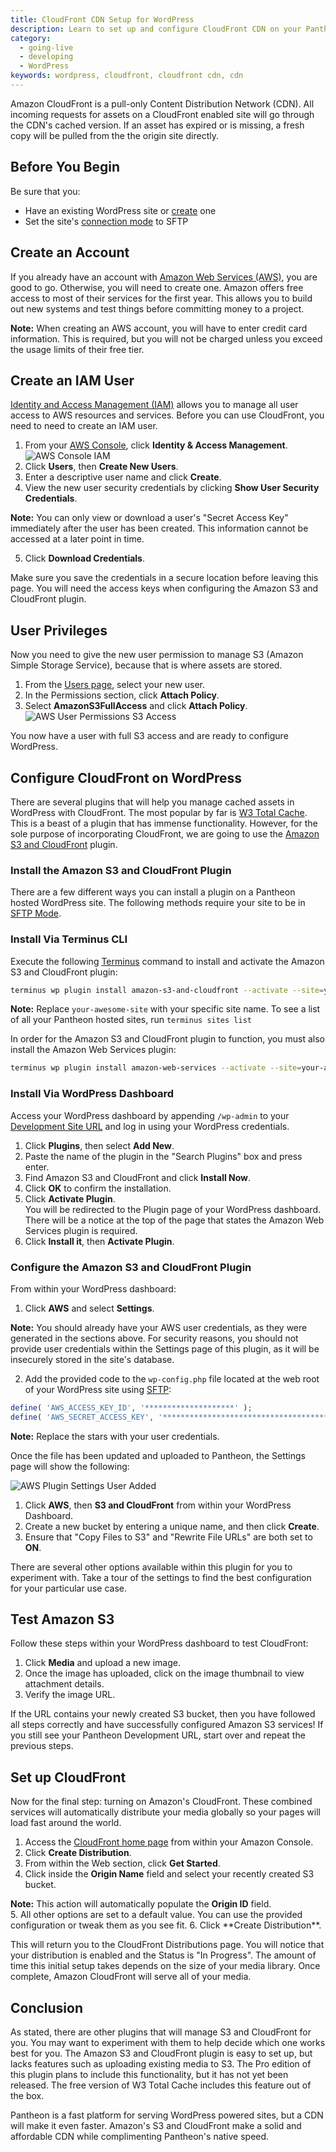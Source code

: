 ```yaml
---
title: CloudFront CDN Setup for WordPress
description: Learn to set up and configure CloudFront CDN on your Pantheon WordPress site.
category:
  - going-live
  - developing
  - WordPress
keywords: wordpress, cloudfront, cloudfront cdn, cdn
---
```

Amazon CloudFront is a pull-only Content Distribution Network (CDN). All incoming requests for assets on a CloudFront enabled site will go through the CDN's cached version. If an asset has expired or is missing, a fresh copy will be pulled from the the origin site directly.

## Before You Begin

Be sure that you:

- Have an existing WordPress site or [create](/docs/articles/wordpress/starting-wordpress-site/) one
- Set the site's [connection mode](/docs/articles/sites/code/developing-directly-with-sftp-mode/#sftp-mode) to SFTP

## Create an Account
If you already have an account with [Amazon Web Services (AWS)](http://aws.amazon.com/free/), you are good to go. Otherwise, you will need to create one. Amazon offers free access to most of their services for the first year. This allows you to build out new systems and test things before committing money to a project.

<div class="alert alert-info" role="alert"> <strong> Note:</strong> When creating an AWS account, you will have to enter credit card information. This is required, but you will not be charged unless you exceed the usage limits of their free tier.</div>

## Create an IAM User
[Identity and Access Management (IAM)](http://aws.amazon.com/iam/) allows you to manage all user access to AWS resources and services. Before you can use CloudFront, you need to need to create an IAM user.

1. From your [AWS Console](https://console.aws.amazon.com), click **Identity & Access Management**.
 ![AWS Console IAM](/source/docs/assets/images/aws-console-iam2.png)
2. Click **Users**, then **Create New Users**.
3. Enter a descriptive user name and click **Create**.
4. View the new user security credentials by clicking **Show User Security Credentials**.

 <div class="alert alert-info" role="alert"> <strong>Note:</strong> You can only view or download a user's "Secret Access Key" immediately after the user has been created. This information cannot be accessed at a later point in time.</div>

5. Click **Download Credentials**.

Make sure you save the credentials in a secure location before leaving this page. You will need the access keys when configuring the Amazon S3 and CloudFront plugin.

## User Privileges
Now you need to give the new user permission to manage S3 (Amazon Simple Storage Service), because that is where assets are stored.

1. From the [Users page](https://console.aws.amazon.com/iam/home#users), select your new user.
1. In the Permissions section, click **Attach Policy**.
1. Select **AmazonS3FullAccess** and click **Attach Policy**.
 ![AWS User Permissions S3 Access](/source/docs/assets/images/aws-add-s3fullaccess.png)

You now have a user with full S3 access and are ready to configure WordPress.

## Configure CloudFront on WordPress
There are several plugins that will help you manage cached assets in WordPress with CloudFront. The most popular by far is [W3 Total Cache](https://wordpress.org/plugins/w3-total-cache/). This is a beast of a plugin that has immense functionality. However, for the sole purpose of incorporating CloudFront, we are going to use the [Amazon S3 and CloudFront](https://wordpress.org/plugins/amazon-s3-and-cloudfront/) plugin.

### Install the Amazon S3 and CloudFront Plugin

There are a few different ways you can install a plugin on a Pantheon hosted WordPress site. The following methods require your site to be in [SFTP Mode](/docs/articles/sites/code/developing-directly-with-sftp-mode/#sftp-mod).

### Install Via Terminus CLI

Execute the following [Terminus](https://github.com/pantheon-systems/cli) command to install and activate the Amazon S3 and CloudFront plugin:

```bash
terminus wp plugin install amazon-s3-and-cloudfront --activate --site=your-awesome-site --env=dev
```

<div class="alert alert-info" role="alert"> <strong>Note:</strong> Replace <code>your-awesome-site</code> with your specific site name. To see a list of all your Pantheon hosted sites, run <code>terminus sites list</code> </div>

In order for the Amazon S3 and CloudFront plugin to function, you must also install the Amazon Web Services plugin:

```bash
terminus wp plugin install amazon-web-services --activate --site=your-awesome-site --env=dev
```

### Install Via WordPress Dashboard

Access your WordPress dashboard by appending `/wp-admin` to your [Development Site URL](/docs/articles/sites/create/#visit-the-dev-installation) and log in using your WordPress credentials.

1. Click **Plugins**, then select **Add New**.
1. Paste the name of the plugin in the "Search Plugins" box and press enter.
1. Find Amazon S3 and CloudFront and click **Install Now**.
1. Click **OK** to confirm the installation.
1. Click **Activate Plugin**.  
You will be redirected to the Plugin page of your WordPress dashboard. There will be a notice at the top of the page that states the Amazon Web Services plugin is required.
1. Click **Install it**, then **Activate Plugin**.

### Configure the Amazon S3 and CloudFront Plugin

From within your WordPress dashboard:

1. Click **AWS** and select **Settings**.

  <div class="alert alert-info" role="alert"> <strong>Note:</strong> You should already have your AWS user credentials, as they were generated in the sections above. For security reasons, you should not provide user credentials within the Settings page of this plugin, as it will be insecurely stored in the site's database.</div>

2. Add the provided code to the `wp-config.php` file located at the web root of your WordPress site using [SFTP](/docs/articles/sites/code/developing-directly-with-sftp-mode/):

  ```php
  define( 'AWS_ACCESS_KEY_ID', '********************' );
  define( 'AWS_SECRET_ACCESS_KEY', '****************************************' );
  ```
  <div class="alert alert-info" role="alert"> <strong>Note:</strong> Replace the stars with your user credentials.</div>

  Once the file has been updated and uploaded to Pantheon, the Settings page will show the following:

  ![AWS Plugin Settings User Added](/source/docs/assets/images/aws-plugin-add-user.png)
1. Click **AWS**, then **S3 and CloudFront** from within your WordPress Dashboard.  
2. Create a new bucket by entering a unique name, and then click **Create**.  
3. Ensure that "Copy Files to S3" and "Rewrite File URLs" are both set to **ON**.

There are several other options available within this plugin for you to experiment with. Take a tour of the settings to find the best configuration for your particular use case.

## Test Amazon S3

Follow these steps within your WordPress dashboard to test CloudFront:

1. Click **Media** and upload a new image.
1. Once the image has uploaded, click on the image thumbnail to view attachment details.
1. Verify the image URL.

If the URL contains your newly created S3 bucket, then you have followed all steps correctly and have successfully configured Amazon S3 services! If you still see your Pantheon Development URL, start over and repeat the previous steps.

## Set up CloudFront

Now for the final step: turning on Amazon's CloudFront. These combined services will automatically distribute your media globally so your pages will load fast around the world.

1. Access the [CloudFront home page](https://console.aws.amazon.com/cloudfront/home) from within your Amazon Console.
2. Click **Create Distribution**.
3. From within the Web section, click **Get Started**.
4. Click inside the **Origin Name** field and select your recently created S3 bucket.
<div class="alert alert-info" role="alert"> <strong>Note:</strong> This action will automatically populate the <strong>Origin ID</strong> field.</div>
5. All other options are set to a default value. You can use the provided configuration or tweak them as you see fit.  
6. Click **Create Distribution**.

This will return you to the CloudFront Distributions page. You will notice that your distribution is enabled and the Status is "In Progress". The amount of time this initial setup takes depends on the size of your media library. Once complete, Amazon CloudFront will serve all of your media.


## Conclusion
As stated, there are other plugins that will manage S3 and CloudFront for you. You may want to experiment with them to help decide which one works best for you. The Amazon S3 and CloudFront plugin is easy to set up, but lacks features such as uploading existing media to S3. The Pro edition of this plugin plans to include this functionality, but it has not yet been released. The free version of W3 Total Cache includes this feature out of the box.

Pantheon is a fast platform for serving WordPress powered sites, but a CDN will make it even faster. Amazon's S3 and CloudFront make a solid and affordable CDN while complimenting Pantheon's native speed.
